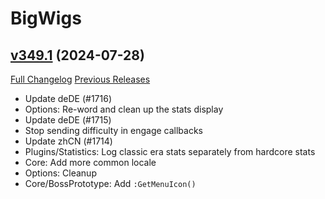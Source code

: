 # BigWigs

## [v349.1](https://github.com/BigWigsMods/BigWigs/tree/v349.1) (2024-07-28)
[Full Changelog](https://github.com/BigWigsMods/BigWigs/compare/v349...v349.1) [Previous Releases](https://github.com/BigWigsMods/BigWigs/releases)

- Update deDE (#1716)  
- Options: Re-word and clean up the stats display  
- Update deDE (#1715)  
- Stop sending difficulty in engage callbacks  
- Update zhCN (#1714)  
- Plugins/Statistics: Log classic era stats separately from hardcore stats  
- Core: Add more common locale  
- Options: Cleanup  
- Core/BossPrototype: Add `:GetMenuIcon()`  
